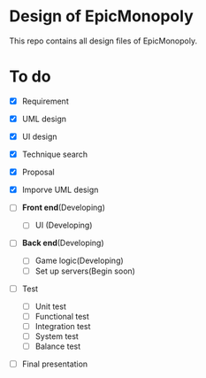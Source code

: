 # Design of EpicMonopoly

This repo contains all design files of EpicMonopoly.

# To do

 - [x] Requirement
 - [x] UML design
 - [x] UI design
 - [x] Technique search
 - [x] Proposal
 - [x] Imporve UML design 
 - [ ] **Front end**(Developing)
 	+ [ ] UI (Developing)	
 - [ ] **Back end**(Developing)
 	+ [ ] Game logic(Developing)
 	+ [ ] Set up servers(Begin soon)
 - [ ] Test
 	- [ ] Unit test
	- [ ] Functional test
	- [ ] Integration test
	- [ ] System test
	- [ ] Balance test
- [ ] Final presentation

